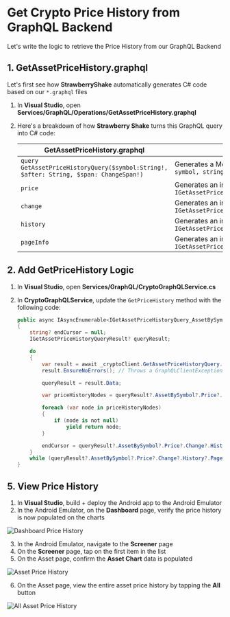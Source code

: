 # Get Crypto Price History from GraphQL Backend

Let's write the logic to retrieve the Price History from our GraphQL Backend

## 1. GetAssetPriceHistory.graphql

Let's first see how **StrawberryShake** automatically generates C# code based on our `*.graphql` files

1. In **Visual Studio**, open **Services/GraphQL/Operations/GetAssetPriceHistory.graphql**
2. Here's a breakdown of how **Strawberry Shake** turns this GraphQL query into C# code:

    | GetAssetPriceHistory.graphql | Strawberry Shake |
    | ----------------------  | ---------------- |
    | `query GetAssetPriceHistoryQuery($symbol:String!, $after: String, $span: ChangeSpan!)`| Generates a Method, `GetAssetPriceHistoryQuery.ExecuteAsync(string symbol, string? after, ChangeSpan span, CancellationToken token)` |
    | `price` | Generates an interface, `interface IGetAssetPriceHistoryQuery_AssetBySymbol_Price` |
    | `change` | Generates an interface, `interface IGetAssetPriceHistoryQuery_AssetBySymbol_Price_Change` |
    | `history` | Generates an interface, `interface IGetAssetPriceHistoryQuery_AssetBySymbol_Price_Change_History` |
    | `pageInfo` | Generates an interface, `interface IGetAssetPriceHistoryQuery_AssetBySymbol_Price_Change_History_PageInfo` |


## 2. Add GetPriceHistory Logic

1. In **Visual Studio**, open **Services/GraphQL/CryptoGraphQLService.cs**
2. In **CryptoGraphQLService**, update the `GetPriceHistory` method with the following code:

    ```cs
	public async IAsyncEnumerable<IGetAssetPriceHistoryQuery_AssetBySymbol_Price_Change_History_Nodes?> GetPriceHistory(string symbol, [EnumeratorCancellation] CancellationToken token, ChangeSpan span = ChangeSpan.Day)
	{
		string? endCursor = null;
		IGetAssetPriceHistoryQueryResult? queryResult;

		do
		{
			var result = await _cryptoClient.GetAssetPriceHistoryQuery.ExecuteAsync(symbol, endCursor, span, token).ConfigureAwait(false); // Executes the GetAssetPriceHistoryQuery
			result.EnsureNoErrors(); // Throws a GraphQLClientException if the GraphQL Server returns an error

			queryResult = result.Data;

			var priceHistoryNodes = queryResult?.AssetBySymbol?.Price?.Change?.History?.Nodes ?? Array.Empty<IGetAssetPriceHistoryQuery_AssetBySymbol_Price_Change_History_Nodes>();

			foreach (var node in priceHistoryNodes)
			{
				if (node is not null)
					yield return node;
			}

			endCursor = queryResult?.AssetBySymbol?.Price?.Change?.History?.PageInfo?.EndCursor; // Upates the endCursor (used for pagination)
		}
		while (queryResult?.AssetBySymbol?.Price?.Change?.History?.PageInfo?.HasNextPage is true); // Continues pagination until HasNextPage is false
	}
    ```

## 5. View Price History

1. In **Visual Studio**, build + deploy the Android app to the Android Emulator
2. In the Android Emulator, on the **Dashboard** page, verify the price history is now populated on the charts

![Dashboard Price History](../images/dashboard_price_history.png)

3. In the Android Emulator, navigate to the **Screener** page
4. On the **Screener** page, tap on the first item in the list
5. On the Asset page, confirm the **Asset Chart** data is populated

![Asset Price History](../images/assetchart_price_history.png)

6. On the Asset page, view the entire asset price history by tapping the **All** button

![All Asset Price History](../images/assetchart_price_history_all.png)
